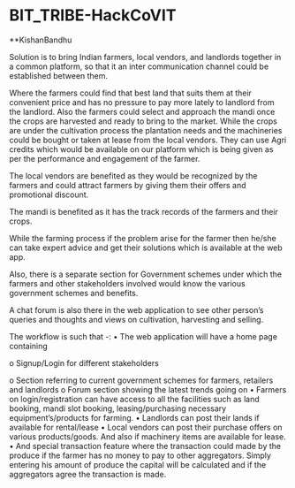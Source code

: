 # BIT_TRIBE-HackCoVIT

**KishanBandhu


Solution is to bring Indian farmers, local vendors, and landlords together in a common platform, so that it an inter communication channel could be established between them. 

Where the farmers could find that best land that suits them at their convenient price and has no pressure to pay more lately to landlord from the landlord. Also the farmers could select and approach the mandi once the crops are harvested and ready to bring to the market. While the crops are under the cultivation process the plantation needs and the machineries could be bought or taken at lease from the local vendors. They can use Agri credits which would be available on our platform which is being given as per the performance and engagement of the farmer. 

The local vendors are benefited as they would be recognized by the farmers and could attract farmers by giving them their offers and promotional discount.

The mandi is benefited as it has the track records of the farmers and their crops. 

While the farming process if the problem arise for the farmer then he/she can take expert advice and get their solutions which is available at the web app.

Also, there is a separate section for Government schemes under which the farmers and other stakeholders involved would know the various government schemes and benefits.

A chat forum is also there in the web application to see other person’s queries and thoughts and views on cultivation, harvesting and selling.

The workflow is such that -:
•	The web application will have a home page containing 

o	Signup/Login for different stakeholders

o	Section referring to current government schemes for farmers, retailers and landlords
o	Forum section showing the latest trends going on
•	Farmers on login/registration can have access to all the facilities such as land booking, mandi slot booking, leasing/purchasing necessary equipment’s/products for farming.
•	Landlords can post their lands if available for rental/lease
•	Local vendors can post their purchase offers on various products/goods. And also if machinery items are available for lease.
•	And special transaction feature where the transaction could made by the produce if the farmer has no money to pay to other aggregators. Simply entering his amount of produce the capital will be calculated and if the aggregators agree the transaction is made.
